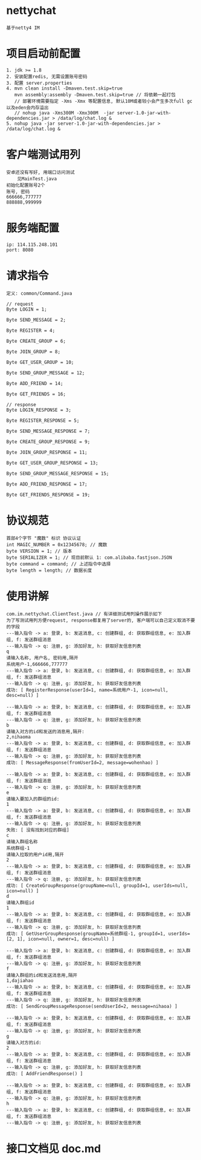# nettychat
    基于netty4 IM

# 项目启动前配置
    1. jdk >= 1.8
    2. 安装配置redis, 无需设置账号密码
    3. 配置 server.properties
    4. mvn clean install -Dmaven.test.skip=true
       mvn assembly:assembly -Dmaven.test.skip=true // 将依赖一起打包
       // 部署环境需要指定 -Xms -Xmx 等配置信息, 默认10M或者较小会产生多次full gc以及eden会内存溢出
       // nohup java -Xms300M -Xmx300M  -jar server-1.0-jar-with-dependencies.jar > /data/log/chat.log &
    5. nohup java -jar server-1.0-jar-with-dependencies.jar > /data/log/chat.log &

# 客户端测试用列
    安卓还没有写好, 用端口访问测试
        见MainTest.java
    初始化配置账号2个
    账号, 密码
    666666,777777
    888888,999999

# 服务端配置
    ip: 114.115.248.101
    port: 8080
    
# 请求指令
    定义: common/Command.java
    
    // request
    Byte LOGIN = 1;

    Byte SEND_MESSAGE = 2;

    Byte REGISTER = 4;

    Byte CREATE_GROUP = 6;

    Byte JOIN_GROUP = 8;

    Byte GET_USER_GROUP = 10;

    Byte SEND_GROUP_MESSAGE = 12;

    Byte ADD_FRIEND = 14;

    Byte GET_FRIENDS = 16;

    // response
    Byte LOGIN_RESPONSE = 3;

    Byte REGISTER_RESPONSE = 5;

    Byte SEND_MESSAGE_RESPONSE = 7;

    Byte CREATE_GROUP_RESPONSE = 9;

    Byte JOIN_GROUP_RESPONSE = 11;

    Byte GET_USER_GROUP_RESPONSE = 13;

    Byte SEND_GROUP_MESSAGE_RESPONSE = 15;

    Byte ADD_FRIEND_RESPONSE = 17;

    Byte GET_FRIENDS_RESPONSE = 19;

# 协议规范
    首部4个字节 "魔数" 标识 协议认证
    int MAGIC_NUMBER = 0x12345678; // 魔数
    byte VERSION = 1; // 版本
    byte SERIALIZER = 1; // 现目前默认 1: com.alibaba.fastjson.JSON
    byte command = command; // 上述指令中选择
    byte length = length; // 数据长度

# 使用讲解
    com.im.nettychat.ClientTest.java // 有详细测试用列操作展示如下
    为了写测试用列方便request, response都复用了server的, 客户端可以自己定义取消不要的字段
    ---输入指令 -> a: 登录, b: 发送消息, c: 创建群组, d: 获取群组信息, e: 加入群组, f: 发送群组消息
    ---输入指令 -> q: 注册, g: 添加好友, h: 获取好友信息列表
    q
    请输入名称, 用户名, 密码用,隔开
    系统用户-1,666666,777777
    ---输入指令 -> a: 登录, b: 发送消息, c: 创建群组, d: 获取群组信息, e: 加入群组, f: 发送群组消息
    ---输入指令 -> q: 注册, g: 添加好友, h: 获取好友信息列表
    成功: [ RegisterResponse(userId=1, name=系统用户-1, icon=null, desc=null) ]

    ---输入指令 -> a: 登录, b: 发送消息, c: 创建群组, d: 获取群组信息, e: 加入群组, f: 发送群组消息
    ---输入指令 -> q: 注册, g: 添加好友, h: 获取好友信息列表
    b
    请输入对方的id和发送的消息用,隔开: 
    2,nihaoma
    ---输入指令 -> a: 登录, b: 发送消息, c: 创建群组, d: 获取群组信息, e: 加入群组, f: 发送群组消息
    ---输入指令 -> q: 注册, g: 添加好友, h: 获取好友信息列表
    成功: [ MessageResponse(fromUserId=2, message=wohenhao) ]

    ---输入指令 -> a: 登录, b: 发送消息, c: 创建群组, d: 获取群组信息, e: 加入群组, f: 发送群组消息
    ---输入指令 -> q: 注册, g: 添加好友, h: 获取好友信息列表
    e
    请输入要加入的群组的id: 
    1
    ---输入指令 -> a: 登录, b: 发送消息, c: 创建群组, d: 获取群组信息, e: 加入群组, f: 发送群组消息
    ---输入指令 -> q: 注册, g: 添加好友, h: 获取好友信息列表
    失败: [ 没有找到对应的群组]
    c
    请输入群组名称
    系统群组-1
    请输入拉取的用户id用,隔开
    2
    ---输入指令 -> a: 登录, b: 发送消息, c: 创建群组, d: 获取群组信息, e: 加入群组, f: 发送群组消息
    ---输入指令 -> q: 注册, g: 添加好友, h: 获取好友信息列表
    成功: [ CreateGroupResponse(groupName=null, groupId=1, userIds=null, icon=null) ]
    d
    请输入群组id
    1
    ---输入指令 -> a: 登录, b: 发送消息, c: 创建群组, d: 获取群组信息, e: 加入群组, f: 发送群组消息
    ---输入指令 -> q: 注册, g: 添加好友, h: 获取好友信息列表
    成功: [ GetUserGroupResponse(groupName=系统群组-1, groupId=1, userIds=[2, 1], icon=null, owner=1, desc=null) ]

    ---输入指令 -> a: 登录, b: 发送消息, c: 创建群组, d: 获取群组信息, e: 加入群组, f: 发送群组消息
    ---输入指令 -> q: 注册, g: 添加好友, h: 获取好友信息列表
    f
    请输入群组的id和发送消息用,隔开
    1,dajiahao
    ---输入指令 -> a: 登录, b: 发送消息, c: 创建群组, d: 获取群组信息, e: 加入群组, f: 发送群组消息
    ---输入指令 -> q: 注册, g: 添加好友, h: 获取好友信息列表
    成功: [ SendGroupMessageResponse(sendUserId=2, message=nihaoa) ]

    ---输入指令 -> a: 登录, b: 发送消息, c: 创建群组, d: 获取群组信息, e: 加入群组, f: 发送群组消息
    ---输入指令 -> q: 注册, g: 添加好友, h: 获取好友信息列表
    g
    请输入对方的id: 
    2
    ---输入指令 -> a: 登录, b: 发送消息, c: 创建群组, d: 获取群组信息, e: 加入群组, f: 发送群组消息
    ---输入指令 -> q: 注册, g: 添加好友, h: 获取好友信息列表
    成功: [ AddFriendResponse() ]

    ---输入指令 -> a: 登录, b: 发送消息, c: 创建群组, d: 获取群组信息, e: 加入群组, f: 发送群组消息
    ---输入指令 -> q: 注册, g: 添加好友, h: 获取好友信息列表
    h
    ---输入指令 -> a: 登录, b: 发送消息, c: 创建群组, d: 获取群组信息, e: 加入群组, f: 发送群组消息
    ---输入指令 -> q: 注册, g: 添加好友, h: 获取好友信息列表
# 接口文档见 doc.md
